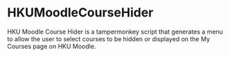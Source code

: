 # HKUMoodleCourseHider
HKU Moodle Course Hider is a tampermonkey script that generates a menu to allow the user to select courses to be hidden or displayed on the My Courses page on HKU Moodle. 

